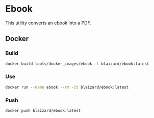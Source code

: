 # Ebook

This utility converts an ebook into a PDF.

## Docker

### Build

```bash
docker build tools/docker_images/ebook -t blaizard/ebook:latest
```

### Use

```bash
docker run --name ebook --rm -it blaizard/ebook:latest
```

### Push

```bash
docker push blaizard/ebook:latest
```

